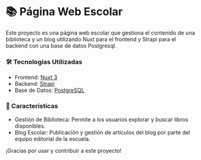 # 📚 Página Web Escolar
Este proyecto es una página web escolar que gestiona el contenido de una biblioteca y un blog utilizando Nuxt para el frontend y Strapi para el backend con una base de datos Postgresql.

### 🛠️ Tecnologías Utilizadas
- Frontend: [Nuxt 3](https://nuxt.com/)
- Backend: [Strapi](https://docs.strapi.io/)
- Base de Datos: [PostgreSQL](https://www.postgresql.org/)

### 🚀 Características
- Gestión de Biblioteca: Permite a los usuarios explorar y buscar libros disponibles.
- Blog Escolar: Publicación y gestión de artículos del blog por parte del equipo editorial de la escuela.

¡Gracias por usar y contribuir a este proyecto!
